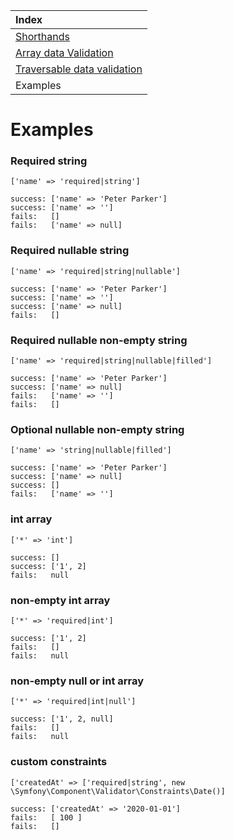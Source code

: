 | Index                                              |
|:---------------------------------------------------|
| [Shorthands](available-shorthands.md)              |
| [Array data Validation](data-validation.md)        |  
| [Traversable data validation](traversable-data.md) | 
| Examples                                           |

# Examples

### Required string
```
['name' => 'required|string']
```
```
success: ['name' => 'Peter Parker']
success: ['name' => '']
fails:   []
fails:   ['name' => null]
```

### Required nullable string
```
['name' => 'required|string|nullable']
```
```
success: ['name' => 'Peter Parker']
success: ['name' => '']
success: ['name' => null]
fails:   []
```

### Required nullable non-empty string
```
['name' => 'required|string|nullable|filled']
```
```
success: ['name' => 'Peter Parker']
success: ['name' => null]
fails:   ['name' => '']
fails:   []
```

### Optional nullable non-empty string
```
['name' => 'string|nullable|filled']
```
```
success: ['name' => 'Peter Parker']
success: ['name' => null]
success: []
fails:   ['name' => '']
```

### int array
```
['*' => 'int']
```
```
success: []
success: ['1', 2]
fails:   null
```

### non-empty int array
```
['*' => 'required|int']
```
```
success: ['1', 2]
fails:   []
fails:   null
```

### non-empty null or int array
```
['*' => 'required|int|null']
```
```
success: ['1', 2, null]
fails:   []
fails:   null
```

### custom constraints
```
['createdAt' => ['required|string', new \Symfony\Component\Validator\Constraints\Date()]
```
```
success: ['createdAt' => '2020-01-01']
fails:   [ 100 ]
fails:   []
```
